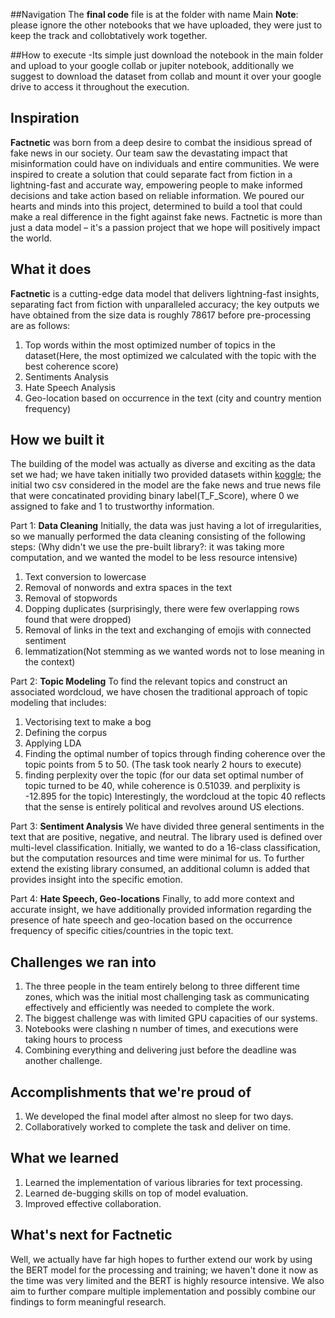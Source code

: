 ##Navigation 
The **final code** file is at the folder with name Main
**Note**: please ignore the other notebooks that we have uploaded, they were just to keep the track and collobtatively work together.

##How to execute
-Its simple just download the notebook in the main folder and upload to your google collab or jupiter notebook, additionally we suggest to download the dataset from collab and mount it over your google drive to access it throughout the execution.

## Inspiration
**Factnetic** was born from a deep desire to combat the insidious spread of fake news in our society. Our team saw the devastating impact that misinformation could have on individuals and entire communities. We were inspired to create a solution that could separate fact from fiction in a lightning-fast and accurate way, empowering people to make informed decisions and take action based on reliable information. We poured our hearts and minds into this project, determined to build a tool that could make a real difference in the fight against fake news. Factnetic is more than just a data model – it's a passion project that we hope will positively impact the world.

## What it does
**Factnetic** is a cutting-edge data model that delivers lightning-fast insights, separating fact from fiction with unparalleled accuracy; the key outputs we have obtained from the size data is roughly 78617 before pre-processing are as follows:
1. Top words within the most optimized number of topics in the dataset(Here, the most optimized we calculated with the topic with the best coherence score)
2. Sentiments Analysis
3. Hate Speech Analysis
4. Geo-location based on occurrence in the text (city and country mention frequency)

## How we built it
The building of the model was actually as diverse and exciting as the data set we had; we have taken initially two provided datasets within [koggle](https://www.kaggle.com/datasets/stevenpeutz/misinformation-fake-news-text-dataset-79k?resource=download); the initial two csv considered in the model are the fake news and true news file that were concatinated providing binary label(T_F_Score), where 0 we assigned to fake and 1 to trustworthy information. 

Part 1: **Data Cleaning**
Initially, the data was just having a lot of irregularities, so we manually performed the data cleaning consisting of the following steps: (Why didn't we use the pre-built library?: it was taking more computation, and we wanted the model to be less resource intensive)
1. Text conversion to lowercase
2. Removal of nonwords and extra spaces in the text
3. Removal of stopwords
4. Dopping duplicates (surprisingly, there were few overlapping rows found that were dropped)
5. Removal of links in the text and  exchanging of emojis with connected sentiment
6. lemmatization(Not stemming as we wanted words not to lose meaning in the context)

Part 2: **Topic Modeling**
To find the relevant topics and construct an associated wordcloud, we have chosen the traditional approach of topic modeling that includes:
1. Vectorising text to make a bog
2. Defining the corpus
3. Applying LDA
4. Finding the optimal number of topics through finding coherence over the topic points from 5 to 50. (The task took nearly 2 hours to execute)
5. finding perplexity over the topic (for our data set optimal number of topic turned to be 40, while coherence is 0.51039. and perplixity is -12.895 for the topic)
Interestingly, the wordcloud at the topic 40 reflects that the sense is entirely political and revolves around US elections.

Part 3: **Sentiment Analysis**
We have divided three general sentiments in the text that are positive, negative, and neutral. The library used is defined over multi-level classification. Initially, we wanted to do a 16-class classification, but the computation resources and time were minimal for us. To further extend the existing library consumed, an additional column is added that provides insight into the specific emotion.

Part 4: **Hate Speech, Geo-locations**
Finally, to add more context and accurate insight, we have additionally provided information regarding the presence of hate speech and geo-location based on the occurrence frequency of specific cities/countries in the topic text.

## Challenges we ran into
1. The three people in the team entirely belong to three different time zones, which was the initial most challenging task as communicating effectively and efficiently was needed to complete the work.
2. The biggest challenge was with limited GPU capacities of our systems.
3. Notebooks were clashing n number of times, and executions were taking hours to process 
4. Combining everything and delivering just before the deadline was another challenge.

## Accomplishments that we're proud of
1. We developed the final model after almost no sleep for two days.
2. Collaboratively worked to complete the task and deliver on time.

## What we learned
1. Learned the implementation of various libraries for text processing.
2. Learned de-bugging skills on top of model evaluation.
3. Improved effective collaboration.

## What's next for Factnetic
Well, we actually have far high hopes to further extend our work by using the BERT model for the processing and training; we haven't done it now as the time was very limited and the BERT is highly resource intensive.
We also aim to further compare multiple implementation and possibly combine our findings to form meaningful research.
